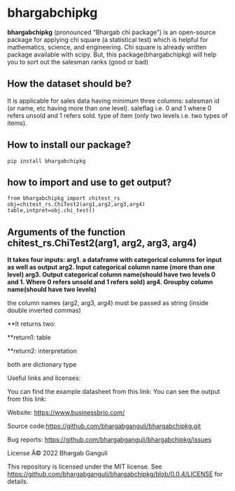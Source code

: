 # bhargabchipkg
**bhargabchipkg** (pronounced “Bhargab chi package”) is an open-source package for applying chi square (a statistical test) which is helpful for mathematics, science, and engineering. Chi square is already written package available with scipy. But, this package(bhargabchipkg) will help you to sort out the salesman ranks (good or bad)

## How the dataset should be?

It is applicable for sales data having minimum three columns:
 salesman id (or name, etc having more than one level).
 saleflag i.e. 0 and 1 where 0 refers unsold and 1 refers sold.
 type of item (only two levels i.e. two types of items).


## How to install our package?

```
pip install bhargabchipkg
```

## how to import and use to get output?
```
from bhargabchipkg import chitest_rs
obj=chitest_rs.ChiTest2(arg1,arg2,arg3,arg4)
table,intpret=obj.chi_test()
```
## Arguments of the function chitest_rs.ChiTest2(arg1, arg2, arg3, arg4)

**It takes four inputs:
arg1. a dataframe with categorical columns for input as well as output
arg2. Input categorical column name (more than one level)
arg3. Output categorical column name(should have two levels 0 and 1. Where 0 refers unsold and 1 refers sold)
arg4. Groupby column name(should have two levels)**

the column names (arg2, arg3, arg4) must be passed as string (inside double inverted commas)

**It returns two:

**return1: table

**return2: interpretation

both are dictionary type



Useful links and licenses:

You can find the example datasheet from this link:
You can see the output from this link: 

Website: https://www.businessbrio.com/

Source code:https://github.com/bhargabganguli/bhargabchipkg.git

Bug reports: https://github.com/bhargabganguli/bhargabchipkg/issues


License
Â© 2022 Bhargab Ganguli

This repository is licensed under the MIT license. 
See  https://github.com/bhargabganguli/bhargabchipkg/blob/0.0.4/LICENSE   for details.
